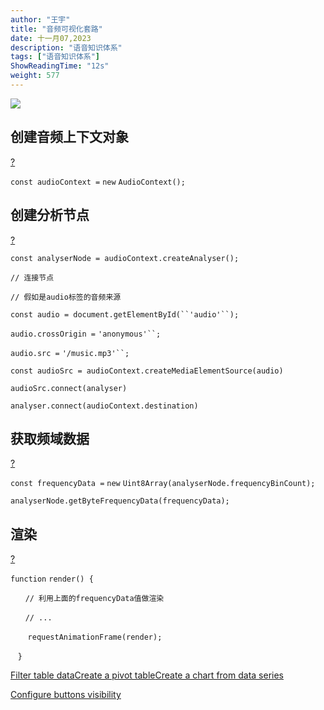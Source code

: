 ```yaml
---
author: "王宇"
title: "音频可视化套路"
date: 十一月07,2023
description: "语音知识体系"
tags: ["语音知识体系"]
ShowReadingTime: "12s"
weight: 577
---
```

![](/download/attachments/109733564/image2023-11-7_14-53-30.png?version=1&modificationDate=1699340010653&api=v2)

创建音频上下文对象
---------

[?](#)

`const audioContext =` `new` `AudioContext();`

创建分析节点
------

[?](#)

`const analyserNode = audioContext.createAnalyser();`

`// 连接节点`

`// 假如是audio标签的音频来源`

`const audio = document.getElementById(``'audio'``);`

`audio.crossOrigin =` `'anonymous'``;`

`audio.src =` `'/music.mp3'``;`

`const audioSrc = audioContext.createMediaElementSource(audio)`

`audioSrc.connect(analyser)`

`analyser.connect(audioContext.destination)`

  

获取频域数据
------

[?](#)

`const frequencyData =` `new` `Uint8Array(analyserNode.frequencyBinCount);`

`analyserNode.getByteFrequencyData(frequencyData);`

  

渲染
--

[?](#)

`function` `render() {`

      `// 利用上面的frequencyData值做渲染`

      `// ...`

       `requestAnimationFrame(render);`

   `}`

[Filter table data](#)[Create a pivot table](#)[Create a chart from data series](#)

[Configure buttons visibility](/users/tfac-settings.action)
